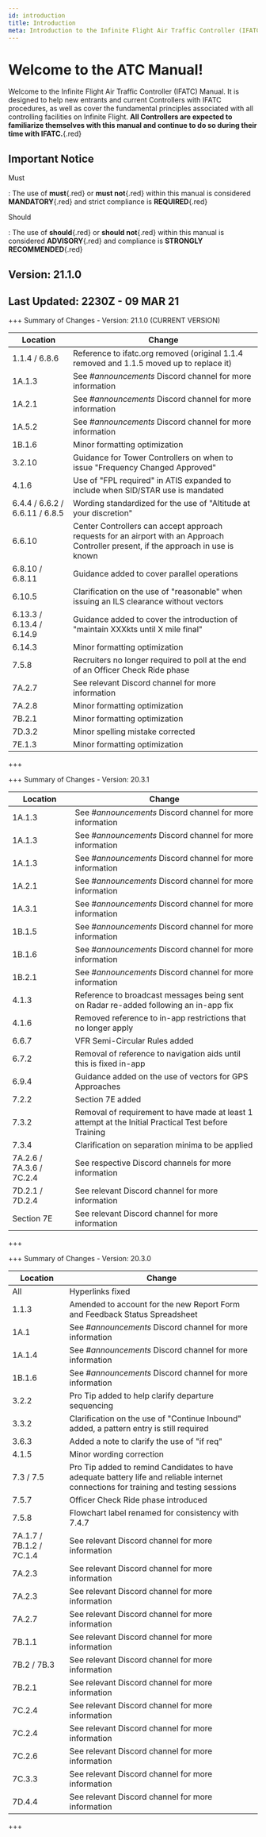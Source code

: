 ```yaml
---
id: introduction
title: Introduction
meta: Introduction to the Infinite Flight Air Traffic Controller (IFATC) Manual.
---
```


# Welcome to the ATC Manual!



Welcome to the Infinite Flight Air Traffic Controller (IFATC) Manual. It is designed to help new entrants and current Controllers with IFATC procedures, as well as cover the fundamental principles associated with all controlling facilities on Infinite Flight. **All Controllers are expected to familiarize themselves with this manual and continue to do so during their time with IFATC.**{.red}



## Important Notice

Must

: The use of **must**{.red} or **must not**{.red} within this manual is considered **MANDATORY**{.red} and strict compliance is **REQUIRED**{.red}

Should

: The use of **should**{.red} or **should not**{.red} within this manual is considered **ADVISORY**{.red} and compliance is **STRONGLY RECOMMENDED**{.red}



## Version: 21.1.0

## Last Updated: 2230Z - 09 MAR 21



+++ Summary of Changes - Version: 21.1.0 (CURRENT VERSION)

| Location                       | Change                                                       |
| ------------------------------ | ------------------------------------------------------------ |
| 1.1.4 / 6.8.6                  | Reference to ifatc.org removed (original 1.1.4 removed and 1.1.5 moved up to replace it) |
| 1A.1.3                         | See *#announcements* Discord channel for more information    |
| 1A.2.1                         | See *#announcements* Discord channel for more information    |
| 1A.5.2                         | See *#announcements* Discord channel for more information    |
| 1B.1.6                         | Minor formatting optimization                                |
| 3.2.10                         | Guidance for Tower Controllers on when to issue "Frequency Changed Approved" |
| 4.1.6                          | Use of "FPL required" in ATIS expanded to include when SID/STAR use is mandated |
| 6.4.4 / 6.6.2 / 6.6.11 / 6.8.5 | Wording standardized for the use of "Altitude at your discretion" |
| 6.6.10                         | Center Controllers can accept approach requests for an airport with an Approach Controller present, if the approach in use is known |
| 6.8.10 / 6.8.11                | Guidance added to cover parallel operations                  |
| 6.10.5                         | Clarification on the use of "reasonable" when issuing an ILS clearance without vectors |
| 6.13.3 / 6.13.4 / 6.14.9       | Guidance added to cover the introduction of "maintain XXXkts until X mile final" |
| 6.14.3                         | Minor formatting optimization                                |
| 7.5.8                          | Recruiters no longer required to poll at the end of an Officer Check Ride phase |
| 7A.2.7                         | See relevant Discord channel for more information            |
| 7A.2.8                         | Minor formatting optimization                                |
| 7B.2.1                         | Minor formatting optimization                                |
| 7D.3.2                         | Minor spelling mistake corrected                             |
| 7E.1.3                         | Minor formatting optimization                                |

+++



+++ Summary of Changes - Version: 20.3.1

| Location                 | Change                                                       |
| ------------------------ | ------------------------------------------------------------ |
| 1A.1.3                   | See *#announcements* Discord channel for more information    |
| 1A.1.3                   | See *#announcements* Discord channel for more information    |
| 1A.1.3                   | See *#announcements* Discord channel for more information    |
| 1A.2.1                   | See *#announcements* Discord channel for more information    |
| 1A.3.1                   | See *#announcements* Discord channel for more information    |
| 1B.1.5                   | See *#announcements* Discord channel for more information    |
| 1B.1.6                   | See *#announcements* Discord channel for more information    |
| 1B.2.1                   | See *#announcements* Discord channel for more information    |
| 4.1.3                    | Reference to broadcast messages being sent on Radar re-added following an in-app fix |
| 4.1.6                    | Removed reference to in-app restrictions that no longer apply |
| 6.6.7                    | VFR Semi-Circular Rules added                                |
| 6.7.2                    | Removal of reference to navigation aids until this is fixed in-app |
| 6.9.4                    | Guidance added on the use of vectors for GPS Approaches      |
| 7.2.2                    | Section 7E added                                             |
| 7.3.2                    | Removal of requirement to have made at least 1 attempt at the Initial Practical Test before Training |
| 7.3.4                    | Clarification on separation minima to be applied             |
| 7A.2.6 / 7A.3.6 / 7C.2.4 | See respective Discord channels for more information         |
| 7D.2.1 / 7D.2.4          | See relevant Discord channel for more information            |
| Section 7E               | See relevant Discord channel for more information            |

+++



+++ Summary of Changes - Version: 20.3.0

| Location                 | Change                                                       |
| ------------------------ | ------------------------------------------------------------ |
| All                      | Hyperlinks fixed                                             |
| 1.1.3                    | Amended to account for the new Report Form and Feedback Status Spreadsheet |
| 1A.1                     | See *#announcements* Discord channel for more information    |
| 1A.1.4                   | See *#announcements* Discord channel for more information    |
| 1B.1.6                   | See *#announcements* Discord channel for more information    |
| 3.2.2                    | Pro Tip added to help clarify departure sequencing           |
| 3.3.2                    | Clarification on the use of "Continue Inbound" added, a pattern entry is still required |
| 3.6.3                    | Added a note to clarify the use of "if req"                  |
| 4.1.5                    | Minor wording correction                                     |
| 7.3 / 7.5                | Pro Tip added to remind Candidates to have adequate battery life and reliable internet connections for training and testing sessions |
| 7.5.7                    | Officer Check Ride phase introduced                          |
| 7.5.8                    | Flowchart label renamed for consistency with 7.4.7           |
| 7A.1.7 / 7B.1.2 / 7C.1.4 | See relevant Discord channel for more information            |
| 7A.2.3                   | See relevant Discord channel for more information            |
| 7A.2.3                   | See relevant Discord channel for more information            |
| 7A.2.7                   | See relevant Discord channel for more information            |
| 7B.1.1                   | See relevant Discord channel for more information            |
| 7B.2 / 7B.3              | See relevant Discord channel for more information            |
| 7B.2.1                   | See relevant Discord channel for more information            |
| 7C.2.4                   | See relevant Discord channel for more information            |
| 7C.2.4                   | See relevant Discord channel for more information            |
| 7C.2.6                   | See relevant Discord channel for more information            |
| 7C.3.3                   | See relevant Discord channel for more information            |
| 7D.4.4                   | See relevant Discord channel for more information            |

+++


